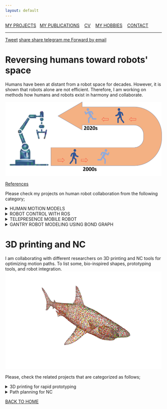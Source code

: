 ```yaml
---
layout: default
---
```

[MY PROJECTS](../Projects/2020-07-22-Projects.html) &nbsp;&nbsp;[MY PUBLICATIONS](../Publication/2020-07-22-Publications.html)  &nbsp;&nbsp;   [CV](../Resume/2020-07-22-Resume.html)   &nbsp;&nbsp;  [MY HOBBIES](../Hobby/2020-07-22-Hobby.html)  &nbsp;&nbsp; [CONTACT](../about.html)

---
<a href="https://twitter.com/share?url=https://tadeletuli.github.io/Projects/2020-07-22-Projects.html"  data-size="small"><i class="fa fa-twitter"></i>Tweet</a>
<a href="https://www.facebook.com/sharer/sharer.php?u=https://tadeletuli.github.io/Projects/2020-07-22-Projects.html" target="_blank"><i class="fa fa-facebook"></i> share </a>
<a href="https://www.linkedin.com/sharing/share-offsite/?url=https://tadeletuli.github.io/Projects/2020-07-22-Projects.html" target="_blank"><i class="fa fa-linkedin"></i> share </a>
<a href="https://t.me/share/url?url=https://tadeletuli.github.io/Projects/2020-07-22-Projects.html" target="_blank"><i class="fa fa-telegram"></i> telegram me </a>
<a href="mailto:Enter%20an%20email?subject=Human%20and%20robot%20collaboration&body=Thought%20you%20might%20be%20interested%20in%20this%20https://tadeletuli.github.io/Projects/2020-07-22-Projects.html"><i class="fa fa-envelope"></i>Forward by email</a>

# Reversing humans toward robots' space 

Humans have been at distant from a robot space for decades. However, it is shown that robots alone are not efficient. Therefore, I am working on methods how humans and robots exist in harmony and collaborate. 

![paradigm of hrc](paradigmhrc.png)

[References](TBD)

Please check my projects on human robot collaboration from the following category;

<details><summary>HUMAN MOTION MODELS</summary>
<p>
 
## Human motion capture using HTC Vive

Human-robot collaboration combines the extended capabilities of humans and robots to create a more inclusive and human-centered production system in the future.
However, human safety is the primary concern for manufacturing industries.
Therefore, real-time motion tracking is necessary to identify if the human worker body parts enter the restricted working space solely dedicated to the robot.
Tracking these motions using decentralized and different tracking systems requires a generic model controller and consistent motion exchanging formats.
In this work, our task is to investigate a concept for a unified real-time motion tracking for human-robot collaboration.
In this regard, a low cost and game-based motion tracking system, e.g., HTC Vive, is utilized to capture human motion by mapping into a digital human model in the Unity3D environment.\\
[References](https://www.mdpi.com/2504-3900/42/1/48)
![ECSA 2019](ecsa2019.gif)
</p>
</details>

<details><summary>ROBOT CONTROL WITH ROS</summary>
<p>
 
## ROS Based Robot Control - for deformable objects

Force compliant industrial robots are used to manipulate soft and deformable objects in real-time simulation.
However, such objects, e.g. additively manufactured elastomers, are difficult to manipulate due to unknown deformation behavior when pressure is applied.
In this regard, we applied a hierarchical force and position controller to analyze how the deformation of additively manufactured objects with different cross-sectional cavities take place.
Therefore, this approach can be applied to analyze the effect of force on the stiffness of objects with cavities.\\
[References](https://protech.mb.uni-siegen.de/fams/research/)  [Paper](http://www.sciencedirect.com/science/article/pii/S221282711930486X)
![CIRP CMS 2019](cirp2019.gif)
</p>
</details>

<details><summary>TELEPRESENCE MOBILE ROBOT</summary>
<p>
 
## Design and Modeling of Telepresence Robots

Adjustable, mobile and interactable robots, nowadays are useful to assist human beings for some social interactions. One example could be telepresence in pandemic crisis such as COVID-19.
However, human-robot physical interactions are still challenging regarding maneuverability, controllability, stability, drive layout, and autonomy.
Hence, this project presents a systematic design and control approach based on the customer's needs and expectations of telepresence mobile robots for social interactions.
A system model and controller design are developed using the Lagrangian method and linear quadratic regulator (LQR), respectively, for different scenarios such as flat surface, inclined surface, and yaw (steering).
The robot system is capable of traveling uphill (30deg) and has a variable height (600-1200 mm).
The robot is advantageous in developing countries to fill the skill gaps as well as for sharing knowledge and expertise using a virtual and mobile physical presence.
\
[References](https://link.springer.com/article/10.1007/s12369-020-00676-3)
\
<p align="center">
 <img src="motion_interaction.png" width="380" height="160" class="center"/>
</p>
Fig. - Demonstration of human and robot interaction while walking
</p>
</details>

<details><summary>GANTRY ROBOT MODELING USING BOND GRAPH</summary>
<p>
 
## Bond graph approach for modeling Gantry robots

Objective: This project aims to present an initial mathematical modeling and dynamic simulation of gantry robot for the application of printing circuit on board. The classical modeling methods such as Newton-Euler, Kirchoff's law and Lagrangian fails to unify both electrical and mechanical system models. Here, bond graph approach with robust trajectory planning which uses a blend of quadratic equations on triangular velocity profile is modeled in order to virtually simulate it. In this paper, the algebric mathematical models are developed using maple software. For the sake of simulation, the model is tested on matlab by integrating robot models which are developed by using Solidwork.
 \
[References](http://dx.doi.org/10.1007/978-3-319-95153-9_22)
</p>
</details>
 
 
# 3D printing and NC

I am collaborating with different researchers on 3D printing and NC tools for optimizing motion paths. To list some, bio-inspired shapes, prototyping tools, and robot integration.
\
![Bio-inspired shapes](snapshot03.png)

Please, check the related projects that are categorized as follows; 

<details><summary>3D printing for rapid prototyping</summary>
<p>
 
## 3D printing for rapid prototyping

"We printed the die from PLA, a bio-based standard material for AM. Using a gom optical scanner, we investigated if deformation or attrition of the forming tool occurs in a small batch series.
 
\
![3D printed tool](3dprinting.PNG)


The approach opens up great chances for on-demand "rapidprototyping" of sheet metal parts, in particular as it’s based on a cheap and recyclable material."
\
[References](https://doi.org/10.1007/s00170-021-07312-y)
</p>
</details>

<details><summary>Path planning for NC</summary>
<p>
 
## Path planning and Tool path generation for NC Machines

Tool-path, feed-rate, and depth-of-cut of a tool determine the machining time, tool wear, power consumption, and realization costs.
Before the commissioning and production, a preliminary phase of failure-mode identification and effect analysis allows for selecting the optimal machining parameters for cutting,
which, in turn, reduces machinery faults, production errors and, ultimately, decreases costs.
For this, scalable high-precision path generation algorithms requiring a low amount of computation might be advisable.
The present work provides such a simplified scalable computationally low-intensive technique for tool-path generation.
From a three dimensional (3D) digital model, the presented algorithm extracts multiple two dimensional (2D) layers.
Depending on the required resolution, each layer is converted to a spatial image, and an algebraic analytic closed-form solution provides a geometrical tool path in Cartesian coordinates.
The produced tool paths are stacked after processing all object layers. Finally, the generated tool path is translated into a machine code using a G-code generator algorithm.
The introduced technique was implemented and simulated using MATLAB pseudocode with a G-code interpreter and a simulator.
The results showed that the proposed technique produced an automated unsupervised reliable tool-path-generator algorithm and reduced tool wear and costs, by allowing the selection of the tool depth-of-cut as an input.
\
[References](https://doi.org/10.3390/jmmp3040084)
</p>
</details>

[BACK TO HOME](../index.html)
